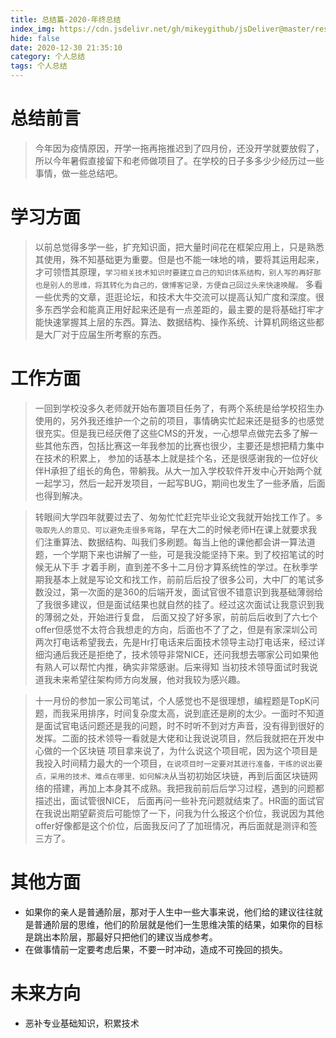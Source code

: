 ```yaml
---
title: 总结篇-2020-年终总结
index_img: https://cdn.jsdelivr.net/gh/mikeygithub/jsDeliver@master/resource/img/nzzj.png
hide: false
date: 2020-12-30 21:35:10
category: 个人总结
tags: 个人总结
---
```


# 总结前言

>今年因为疫情原因，开学一拖再拖推迟到了四月份，还没开学就要放假了，所以今年暑假直接留下和老师做项目了。在学校的日子多多少少经历过一些事情，做一些总结吧。

# 学习方面

>以前总觉得多学一些，扩充知识面，把大量时间花在框架应用上，只是熟悉其使用，殊不知基础更为重要。但是也不能一味地的啃，要将其运用起来，才可领悟其原理，`学习相关技术知识时要建立自己的知识体系结构，别人写的再好那也是别人的思维，将其转化为自己的，做博客记录，方便自己回过头来快速唤醒。`
多看一些优秀的文章，逛逛论坛，和技术大牛交流可以提高认知广度和深度。很多东西学会和能真正用好起来还是有一点差距的，最主要的是将基础打牢才能快速掌握其上层的东西。算法、数据结构、操作系统、计算机网络这些都是大厂对于应届生所考察的东西。

# 工作方面

>一回到学校没多久老师就开始布置项目任务了，有两个系统是给学校招生办使用的，另外我还维护一个之前的项目，事情确实忙起来还是挺多的也感觉很充实。但是我已经厌倦了这些CMS的开发，一心想早点做完去多了解一些其他东西，包括比赛这一年我参加的比赛也很少，主要还是想把精力集中在技术的积累上，
参加的话基本上就是挂个名，还是很感谢我的一位好伙伴H承担了组长的角色，带躺我。从大一加入学校软件开发中心开始两个就一起学习，然后一起开发项目，一起写BUG，期间也发生了一些矛盾，后面也得到解决。

>转眼间大学四年就要过去了、匆匆忙忙赶完毕业论文我就开始找工作了。`多吸取先人的意见、可以避免走很多弯路`，早在大二的时候老师H在课上就要求我们注重算法、数据结构、叫我们多刷题。每当上他的课他都会讲一算法道题，一个学期下来也讲解了一些，可是我没能坚持下来。到了校招笔试的时候无从下手
才着手刷，直到差不多十二月份才算系统性的学过。在秋季学期我基本上就是写论文和找工作，前前后后投了很多公司，大中厂的笔试多数没过，第一次面的是360的后端开发，面试官很不错意识到我基础薄弱给了我很多建议，但是面试结果也就自然的挂了。经过这次面试让我意识到我的薄弱之处，开始进行复盘，
后面又投了好多家，前前后后收到了六七个offer但感觉不太符合我想走的方向，后面也不了了之，但是有家深圳公司两次打电话希望我去，先是Hr打电话来后面技术领导主动打电话来，经过详细沟通后我还是拒绝了，技术领导非常NICE，还问我想去哪家公司如果他有熟人可以帮忙内推，确实非常感谢。后来得知
当初技术领导面试时我说道我未来希望往架构师方向发展，他对我较为感兴趣。

>十一月份的参加一家公司笔试，个人感觉也不是很理想，编程题是TopK问题，而我采用排序，时间复杂度太高，说到底还是刷的太少。一面时不知道是面试官电话问题还是我的问题，时不时听不到对方声音，没有得到很好的发挥。二面的技术领导一看就是大佬和让我说说项目，然后我就把在开发中心做的一个区块链
项目拿来说了，为什么说这个项目呢，因为这个项目是我投入时间精力最大的一个项目，`在说项目时一定要对其进行准备，干练的说出要点，采用的技术、难点在哪里、如何解决`从当初初始区块链，再到后面区块链网络的搭建，再加上本身其不成熟。我把我前前后后学习过程，遇到的问题都描述出，面试管很NICE，
后面再问一些补充问题就结束了。HR面的面试官在我说出期望薪资后可能惊了一下，问我为什么报这个价位，我说因为其他offer好像都是这个价位，后面我反问了了加班情况，再后面就是测评和签三方了。

# 其他方面

- 如果你的亲人是普通阶层，那对于人生中一些大事来说，他们给的建议往往就是普通阶层的思维，他们的阶层就是他们一生思维决策的结果，如果你的目标是跳出本阶层，那最好只把他们的建议当成参考。
- 在做事情前一定要考虑后果，不要一时冲动，造成不可挽回的损失。

# 未来方向

- 恶补专业基础知识，积累技术